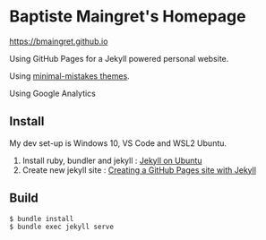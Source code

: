 # Baptiste Maingret's Homepage

https://bmaingret.github.io

Using GitHub Pages for a Jekyll powered personal website.

Using [minimal-mistakes themes](https://github.com/mmistakes/minimal-mistakes).

Using Google Analytics

## Install

My dev set-up is Windows 10, VS Code and WSL2 Ubuntu.

1. Install ruby, bundler and jekyll : [Jekyll on Ubuntu](https://jekyllrb.com/docs/installation/ubuntu/)
2. Create new jekyll site : [Creating a GitHub Pages site with Jekyll](https://docs.github.com/en/github/working-with-github-pages/creating-a-github-pages-site-with-jekyll)

## Build 

```
$ bundle install
$ bundle exec jekyll serve
```
